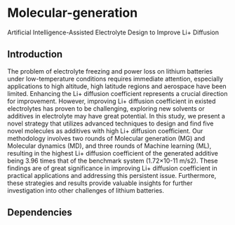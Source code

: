 # Molecular-generation
Artificial Intelligence-Assisted Electrolyte Design to Improve Li+ Diffusion
## Introduction
The problem of electrolyte freezing and power loss on lithium batteries under low-temperature conditions requires immediate attention, especially applications to high altitude, high latitude regions and aerospace have been limited. Enhancing the Li+ diffusion coefficient represents a crucial direction for improvement. However, improving Li+ diffusion coefficient in existed electrolytes has proven to be challenging, exploring new solvents or additives in electrolyte may have great potential. In this study, we present a novel strategy that utilizes advanced techniques to design and find five novel molecules as additives with high Li+ diffusion coefficient. Our methodology involves two rounds of Molecular generation (MG) and Molecular dynamics (MD), and three rounds of Machine learning (ML), resulting in the highest Li+ diffusion coefficient of the generated additive being 3.96 times that of the benchmark system (1.72×10-11 m/s2). These findings are of great significance in improving Li+ diffusion coefficient in practical applications and addressing this persistent issue. Furthermore, these strategies and results provide valuable insights for further investigation into other challenges of lithium batteries.
## Dependencies
